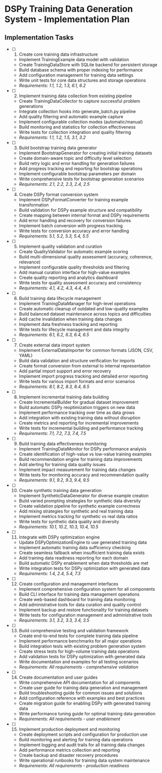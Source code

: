 # DSPy Training Data Generation System - Implementation Plan

## Implementation Tasks

- [ ] 1. Create core training data infrastructure
  - Implement TrainingExample data model with validation
  - Create TrainingDataStore with SQLite backend for persistent storage
  - Build database schema with proper indexing for performance
  - Add configuration management for training data settings
  - Write unit tests for core data structures and storage operations
  - _Requirements: 1.1, 1.2, 1.3, 6.1, 6.2_

- [ ] 2. Implement training data collection from existing pipeline
  - Create TrainingDataCollector to capture successful problem generations
  - Integrate collection hooks into generate_batch.py pipeline
  - Add quality filtering and automatic example capture
  - Implement configurable collection modes (automatic/manual)
  - Build monitoring and statistics for collection effectiveness
  - Write tests for collection integration and quality filtering
  - _Requirements: 1.1, 1.2, 1.5, 3.1, 3.2_

- [ ] 3. Build bootstrap training data generator
  - Implement BootstrapGenerator for creating initial training datasets
  - Create domain-aware topic and difficulty level selection
  - Build retry logic and error handling for generation failures
  - Add progress tracking and reporting for bootstrap operations
  - Implement configurable bootstrap parameters per domain
  - Write comprehensive tests for bootstrap generation scenarios
  - _Requirements: 2.1, 2.2, 2.3, 2.4, 2.5_

- [ ] 4. Create DSPy format conversion system
  - Implement DSPyFormatConverter for training example transformation
  - Build validation for DSPy example structure and compatibility
  - Create mapping between internal format and DSPy requirements
  - Add error handling and recovery for conversion failures
  - Implement batch conversion with progress tracking
  - Write tests for conversion accuracy and error handling
  - _Requirements: 5.1, 5.2, 5.3, 5.4, 5.5_

- [ ] 5. Implement quality validation and curation
  - Create QualityValidator for automatic example scoring
  - Build multi-dimensional quality assessment (accuracy, coherence, relevance)
  - Implement configurable quality thresholds and filtering
  - Add manual curation interface for high-value examples
  - Create quality reporting and analytics dashboard
  - Write tests for quality assessment accuracy and consistency
  - _Requirements: 4.1, 4.2, 4.3, 4.4, 4.5_

- [ ] 6. Build training data lifecycle management
  - Implement TrainingDataManager for high-level operations
  - Create automatic cleanup of outdated and low-quality examples
  - Build balanced dataset maintenance across topics and difficulties
  - Add cache invalidation when training data changes
  - Implement data freshness tracking and reporting
  - Write tests for lifecycle management and data integrity
  - _Requirements: 6.1, 6.2, 6.3, 6.4, 6.5_

- [ ] 7. Create external data import system
  - Implement ExternalDataImporter for common formats (JSON, CSV, YAML)
  - Build data validation and structure verification for imports
  - Create format conversion from external to internal representation
  - Add partial import support and error recovery
  - Implement import progress tracking and detailed error reporting
  - Write tests for various import formats and error scenarios
  - _Requirements: 8.1, 8.2, 8.3, 8.4, 8.5_

- [ ] 8. Implement incremental training data building
  - Create IncrementalBuilder for gradual dataset improvement
  - Build automatic DSPy reoptimization triggers on new data
  - Implement performance tracking over time as data grows
  - Add integration with existing training data without disruption
  - Create metrics and reporting for incremental improvements
  - Write tests for incremental building and performance tracking
  - _Requirements: 7.1, 7.2, 7.3, 7.4, 7.5_

- [ ] 9. Build training data effectiveness monitoring
  - Implement TrainingDataMonitor for DSPy performance analysis
  - Create identification of high-value vs low-value training examples
  - Build recommendation engine for training data improvements
  - Add alerting for training data quality issues
  - Implement impact measurement for training data changes
  - Write tests for monitoring accuracy and recommendation quality
  - _Requirements: 9.1, 9.2, 9.3, 9.4, 9.5_

- [ ] 10. Create synthetic training data generation
  - Implement SyntheticDataGenerator for diverse example creation
  - Build varied prompting strategies for synthetic data diversity
  - Create validation pipeline for synthetic example correctness
  - Add mixing strategies for synthetic and real training data
  - Implement metrics tracking for synthetic vs real data ratios
  - Write tests for synthetic data quality and diversity
  - _Requirements: 10.1, 10.2, 10.3, 10.4, 10.5_

- [ ] 11. Integrate with DSPy optimization engine
  - Update DSPyOptimizationEngine to use generated training data
  - Implement automatic training data sufficiency checking
  - Create seamless fallback when insufficient training data exists
  - Add training data readiness reporting for each domain
  - Build automatic DSPy enablement when data thresholds are met
  - Write integration tests for DSPy optimization with generated data
  - _Requirements: 1.4, 2.4, 5.4, 7.3_

- [ ] 12. Create configuration and management interfaces
  - Implement comprehensive configuration system for all components
  - Build CLI interface for training data management operations
  - Create web-based dashboard for training data monitoring
  - Add administrative tools for data curation and quality control
  - Implement backup and restore functionality for training datasets
  - Write tests for configuration management and administrative tools
  - _Requirements: 3.1, 3.2, 3.3, 3.4, 3.5_

- [ ] 13. Build comprehensive testing and validation framework
  - Create end-to-end tests for complete training data pipeline
  - Implement performance benchmarks for all major operations
  - Build integration tests with existing problem generation system
  - Create stress tests for high-volume training data operations
  - Add validation tests for DSPy optimization with generated data
  - Write documentation and examples for all testing scenarios
  - _Requirements: All requirements - comprehensive validation_

- [ ] 14. Create documentation and user guides
  - Write comprehensive API documentation for all components
  - Create user guide for training data generation and management
  - Build troubleshooting guide for common issues and solutions
  - Add configuration reference with examples and best practices
  - Create migration guide for enabling DSPy with generated training data
  - Write performance tuning guide for optimal training data generation
  - _Requirements: All requirements - user enablement_

- [ ] 15. Implement production deployment and monitoring
  - Create deployment scripts and configuration for production use
  - Build monitoring and alerting for training data operations
  - Implement logging and audit trails for all training data changes
  - Add performance metrics collection and reporting
  - Create backup and disaster recovery procedures
  - Write operational runbooks for training data system maintenance
  - _Requirements: All requirements - production readiness_